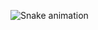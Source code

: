 ![Snake animation](https://github.com/TheWildPlant/TheWildPlant/blob/output/github-contribution-grid-snake.svg)
